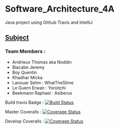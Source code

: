 # Software_Architecture_4A
Java project using Github Travis and IntelliJ

## [Subject](https://github.com/ledoyen/tp-java/tree/master/projet/4A_2018)

### Team Members :
* Andrieux Thomas aka Noddin
* Biacabe Jeremy
* Boy Quentin
* Khadhar Micka
* Lanouar Selim : WhatTheSlime
* Le Guern Erwan : Yoroitchi
* Beekmann Raphael : Asiberus

Build travis Badge :
[![Build Status](https://travis-ci.org/WhatTheSlime/gilded-rose.svg?branch=master)](https://travis-ci.org/WhatTheSlime/gilded-rose)

Master Coveralls :
[![Coverage Status](https://coveralls.io/repos/github/WhatTheSlime/gilded-rose/badge.svg?branch=master)](https://coveralls.io/github/WhatTheSlime/gilded-rose?branch=master)

Develop Coveralls :
[![Coverage Status](https://coveralls.io/repos/github/WhatTheSlime/gilded-rose/badge.svg?branch=develop)](https://coveralls.io/github/WhatTheSlime/gilded-rose?branch=develop)
